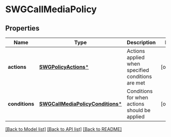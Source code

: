 # SWGCallMediaPolicy

## Properties
Name | Type | Description | Notes
------------ | ------------- | ------------- | -------------
**actions** | [**SWGPolicyActions***](SWGPolicyActions.md) | Actions applied when specified conditions are met | [optional] 
**conditions** | [**SWGCallMediaPolicyConditions***](SWGCallMediaPolicyConditions.md) | Conditions for when actions should be applied | [optional] 

[[Back to Model list]](../README.md#documentation-for-models) [[Back to API list]](../README.md#documentation-for-api-endpoints) [[Back to README]](../README.md)


